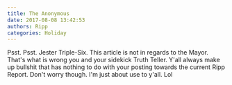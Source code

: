 ```yaml
---
title: The Anonymous
date: 2017-08-08 13:42:53
authors: Ripp
categories: Holiday
---
```


 Psst. Psst. Jester Triple-Six. This article is not in regards to the Mayor. That's what is wrong you and your sidekick Truth Teller. Y'all always make up bullshit that has nothing to do with your posting towards the current Ripp Report. Don't worry though. I'm just about use to y'all. Lol